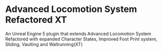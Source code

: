 # Advanced Locomotion System Refactored XT

An Unreal Engine 5 plugin that extends Advanced Locomotion System Refactored with expanded Character States, Improved Foot Print system, Sliding, Vaulting and Wallrunning(XT) 